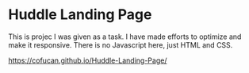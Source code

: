 # Huddle Landing Page

This is projec I was given as a task. I have made efforts to optimize and make it responsive. There is no Javascript here, just HTML and CSS.

https://cofucan.github.io/Huddle-Landing-Page/

